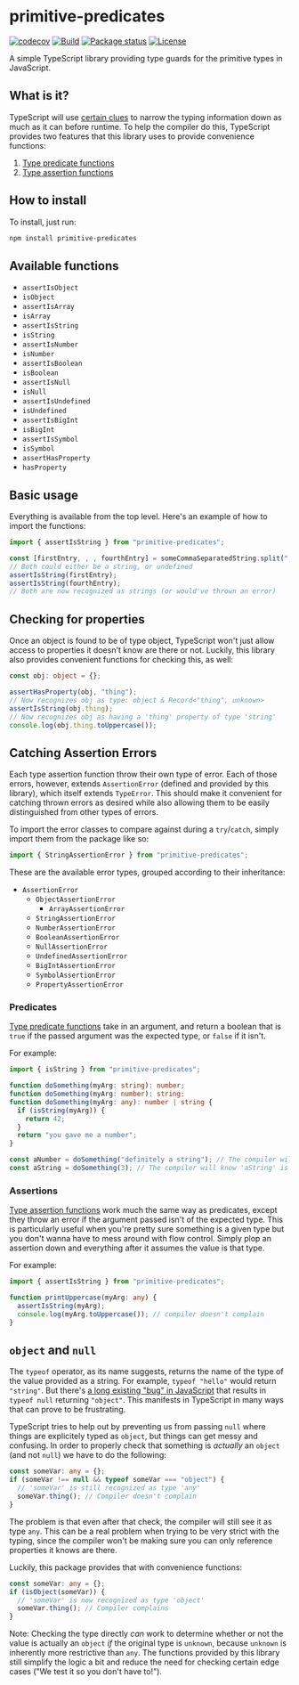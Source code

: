 # primitive-predicates

[![codecov](https://codecov.io/gh/SalmonMode/primitive-predicates/branch/main/graph/badge.svg?token=E28MMT0TC6)](https://codecov.io/gh/SalmonMode/primitive-predicates)
[![Build](https://github.com/SalmonMode/primitive-predicates/actions/workflows/npm-publish.yml/badge.svg)](https://github.com/SalmonMode/primitive-predicates/actions/workflows/npm-publish.yml)
[![Package status](https://img.shields.io/npm/v/primitive-predicates.svg)](https://www.npmjs.com/package/primitive-predicates)
[![License](https://img.shields.io/npm/l/primitive-predicates.svg)](https://opensource.org/licenses/MIT)

A simple TypeScript library providing type guards for the primitive types in JavaScript.

## What is it?

TypeScript will use [certain clues](https://www.typescriptlang.org/docs/handbook/2/narrowing.html) to narrow the typing
information down as much as it can before runtime. To help the compiler do this, TypeScript provides two features that
this library uses to provide convenience functions:

1. [Type predicate functions](#predicates)
2. [Type assertion functions](#assertions)

## How to install

To install, just run:

```bash
npm install primitive-predicates
```

## Available functions

- `assertIsObject`
- `isObject`
- `assertIsArray`
- `isArray`
- `assertIsString`
- `isString`
- `assertIsNumber`
- `isNumber`
- `assertIsBoolean`
- `isBoolean`
- `assertIsNull`
- `isNull`
- `assertIsUndefined`
- `isUndefined`
- `assertIsBigInt`
- `isBigInt`
- `assertIsSymbol`
- `isSymbol`
- `assertHasProperty`
- `hasProperty`

## Basic usage

Everything is available from the top level. Here's an example of how to import the functions:

```typescript
import { assertIsString } from "primitive-predicates";

const [firstEntry, , , fourthEntry] = someCommaSeparatedString.split(",");
// Both could either be a string, or undefined
assertIsString(firstEntry);
assertIsString(fourthEntry);
// Both are now recognized as strings (or would've thrown an error)
```

## Checking for properties

Once an object is found to be of type object, TypeScript won't just allow access to properties it doesn't know are there
or not. Luckily, this library also provides convenient functions for checking this, as well:

```typescript
const obj: object = {};

assertHasProperty(obj, "thing");
// Now recognizes obj as type: object & Record<"thing", unknown>
assertIsString(obj.thing);
// Now recognizes obj as having a 'thing' property of type 'string'
console.log(obj.thing.toUppercase());
```

## Catching Assertion Errors

Each type assertion function throw their own type of error. Each of those errors, however, extends `AssertionError`
(defined and provided by this library), which itself extends `TypeError`. This should make it convenient for catching
thrown errors as desired while also allowing them to be easily distinguished from other types of errors.

To import the error classes to compare against during a `try`/`catch`, simply import them from the package like so:

```typescript
import { StringAssertionError } from "primitive-predicates";
```

These are the available error types, grouped according to their inheritance:

- `AssertionError`
  - `ObjectAssertionError`
    - `ArrayAssertionError`
  - `StringAssertionError`
  - `NumberAssertionError`
  - `BooleanAssertionError`
  - `NullAssertionError`
  - `UndefinedAssertionError`
  - `BigIntAssertionError`
  - `SymbolAssertionError`
  - `PropertyAssertionError`

### Predicates

[Type predicate functions](https://www.typescriptlang.org/docs/handbook/2/narrowing.html#using-type-predicates) take in
an argument, and return a boolean that is `true` if the passed argument was the expected type, or `false` if it isn't.

For example:

```typescript
import { isString } from "primitive-predicates";

function doSomething(myArg: string): number;
function doSomething(myArg: number): string;
function doSomething(myArg: any): number | string {
  if (isString(myArg)) {
    return 42;
  }
  return "you gave me a number";
}

const aNumber = doSomething("definitely a string"); // The compiler will know 'aNumber' is a number.
const aString = doSomething(3); // The compiler will know 'aString' is a string.
```

### Assertions

[Type assertion functions](https://www.typescriptlang.org/docs/handbook/release-notes/typescript-3-7.html#assertion-functions)
work much the same way as predicates, except they throw an error if the argument passed isn't of the expected type. This
is particularly useful when you're pretty sure something is a given type but you don't wanna have to mess around with
flow control. Simply plop an assertion down and everything after it assumes the value is that type.

For example:

```typescript
import { assertIsString } from "primitive-predicates";

function printUppercase(myArg: any) {
  assertIsString(myArg);
  console.log(myArg.toUppercase()); // compiler doesn't complain
}
```

## `object` and `null`

The `typeof` operator, as its name suggests, returns the name of the type of the value provided as a string. For
example, `typeof "hello"` would return `"string"`. But there's [a long existing "bug" in JavaScript](https://www.oreilly.com/library/view/you-dont-know/9781491905159/ch01.html#:~:text=It%20would%20have,of%20web%20software.)
that results in `typeof null` returning `"object"`. This manifests in TypeScript in many ways that can prove to be
frustrating.

TypeScript tries to help out by preventing us from passing `null` where things are explicitely typed as `object`, but
things can get messy and confusing. In order to properly check that something is _actually_ an `object` (and not `null`)
we have to do the following:

```typescript
const someVar: any = {};
if (someVar !== null && typeof someVar === "object") {
  // 'someVar' is still recognized as type 'any'
  someVar.thing(); // Compiler doesn't complain
}
```

The problem is that even after that check, the compiler will still see it as type `any`. This can be a real problem when
trying to be very strict with the typing, since the compiler won't be making sure you can only reference properties it
knows are there.

Luckily, this package provides that with convenience functions:

```typescript
const someVar: any = {};
if (isObject(someVar)) {
  // 'someVar' is now recognized as type 'object'
  someVar.thing(); // Compiler complains
}
```

Note: Checking the type directly _can_ work to determine whether or not the value is actually an `object` _if_ the
original type is `unknown`, because `unknown` is inherently more restrictive than `any`. The functions provided by this
library still simplify the logic a bit and reduce the need for checking certain edge cases ("We test it so you don't
have to!").

